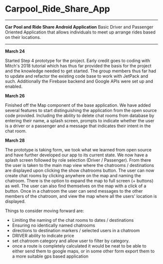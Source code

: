 # Carpool_Ride_Share_App
*********************************************************************************************************************************
**Car Pool and Ride Share Android Application**
Basic Driver and Passenger Oriented Application that allows individuals to meet up arrange rides based on their locations.
*********************************************************************************************************************************

**March 24**

Started Step 4 prototype for the project. Early credit goes to coding with Mitch's 2018 tutorial which has thus far provided the
basis for the project and the knowledge needed to get started. The group members thus far had to update and refactor the existing code base to work with JetPack and such. Additionally the Firebase backend and Google APIs were set up and enabled.

**March 26**

Finished off the Map component of the base application. We have added several features to start distinguishing the application from the open source code provided. Including the ability to delete chat rooms from database by entering their name, a splash screen, prompts to indicate whether the user is a driver or a passenger and a message that indicates their intent in the chat room.

**March 28**

The prototype is taking form, we took what we learned from open source and have further developed our app to its current state. We now have a splash screen followed by role selection (Driver / Passenger). From there the user is taken to the main map view where the chatrooms / destinations are displayed upon clicking the show chatrooms button. The user can now create chat rooms by clicking anywhere on the map and naming the chatroom. There is the option to expand the map to full screen (+ buttons) as well. The user can also find themselves on the map with a click of a button. Once in a chatroom the user can send messages to the other members of the chatroom, and view the map where all the users' location is displayed.

Things to consider moving forward are:

* Limiting the naming of the chat rooms to dates / destinations
* Ensuring no identically named chatrooms 
* directions to destination markers / selected users in a chatroom
* DRIVER ability to indicate price 
* set chatroom category and allow user to filter by category.
* once a route is completely calculated it would be neat to be able to either send them to google maps, or in some other form export them to a more suitable gps based application
